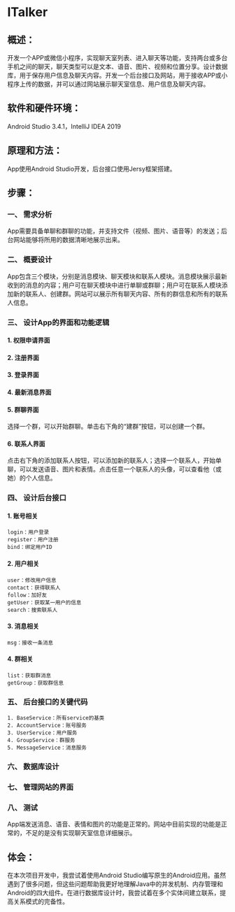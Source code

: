 # ITalker

## 概述：

开发一个APP或微信小程序，实现聊天室列表、进入聊天等功能，支持两台或多台手机之间的聊天，聊天类型可以是文本、语音、图片、视频和位置分享。设计数据库，用于保存用户信息及聊天内容。开发一个后台接口及网站，用于接收APP或小程序上传的数据，并可以通过网站展示聊天室信息、用户信息及聊天内容。

## 软件和硬件环境： 
Android Studio 3.4.1，IntelliJ IDEA 2019

## 原理和方法：
App使用Android Studio开发，后台接口使用Jersy框架搭建。

## 步骤：

### 一、 需求分析

App需要具备单聊和群聊的功能，并支持文件（视频、图片、语音等）的发送；后台网站能够将所用的数据清晰地展示出来。

### 二、 概要设计
App包含三个模块，分别是消息模块、聊天模块和联系人模块。消息模块展示最新收到的消息的内容；用户可在聊天模块中进行单聊或群聊；用户可在联系人模块添加新的联系人、创建群。网站可以展示所有聊天内容、所有的群信息和所有的联系人信息。

### 三、 设计App的界面和功能逻辑

#### 1. 权限申请界面


#### 2. 注册界面

#### 3. 登录界面

#### 4. 最新消息界面

#### 5. 群聊界面

选择一个群，可以开始群聊。单击右下角的“建群”按钮，可以创建一个群。


#### 6. 联系人界面

点击右下角的添加联系人按钮，可以添加新的联系人；选择一个联系人，开始单聊，可以发送语音、图片和表情。点击任意一个联系人的头像，可以查看他（或她）的个人信息。


### 四、 设计后台接口

#### 1. 账号相关

```
login：用户登录
register：用户注册
bind：绑定用户ID
```

#### 2. 用户相关

```
user：修改用户信息
contact：获得联系人
follow：加好友
getUser：获取某一用户的信息
search：搜索联系人
```

#### 3. 消息相关
```
msg：接收一条消息
```
#### 4. 群相关
```
list：获取群消息
getGroup：获取群信息
```

### 五、 后台接口的关键代码
```
1. BaseService：所有service的基类
2. AccountService：账号服务
3. UserService：用户服务
4. GroupService：群服务
5. MessageService：消息服务
```
### 六、 数据库设计

### 七、 管理网站的界面




### 八、 测试
App端发送消息、语音、表情和图片的功能是正常的。网站中目前实现的功能是正常的，不足的是没有实现聊天室信息详细展示。

## 体会：
在本次项目开发中，我尝试着使用Android Studio编写原生的Android应用。虽然遇到了很多问题，但这些问题帮助我更好地理解Java中的并发机制、内存管理和Android的四大组件。在进行数据库设计时，我尝试着在多个实体间建立联系，提高关系模式的完备性。
